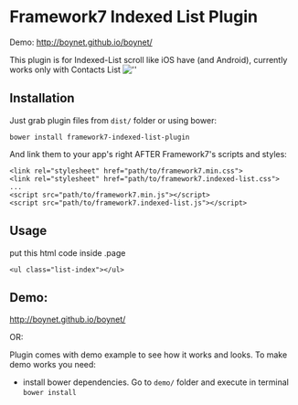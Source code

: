 Framework7 Indexed List Plugin
=============================
Demo: http://boynet.github.io/boynet/


This plugin is for Indexed-List scroll like iOS have (and Android), currently works only with Contacts List
![''](http://i58.tinypic.com/2608tmo.jpg)


## Installation

Just grab plugin files from `dist/` folder or using bower:

```
bower install framework7-indexed-list-plugin
```

And link them to your app's right AFTER Framework7's scripts and styles:

```
<link rel="stylesheet" href="path/to/framework7.min.css">
<link rel="stylesheet" href="path/to/framework7.indexed-list.css">
...
<script src="path/to/framework7.min.js"></script>
<script src="path/to/framework7.indexed-list.js"></script>
```

## Usage
 put this html code inside .page
````
<ul class="list-index"></ul>
````

## Demo:
http://boynet.github.io/boynet/

OR:

Plugin comes with demo example to see how it works and looks. To make demo works you need: 

* install bower dependencies. Go to `demo/` folder and execute in terminal `bower install`
